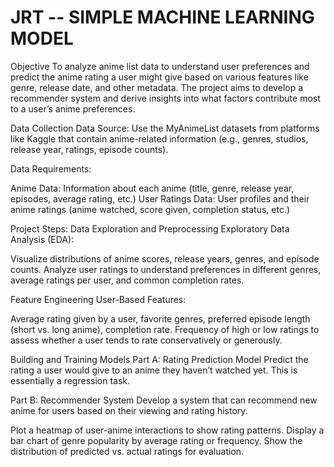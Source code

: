 # JRT -- SIMPLE MACHINE LEARNING MODEL

Objective
To analyze anime list data to understand user preferences and predict the anime rating a user might give based on various features like genre, release date, and other metadata. The project aims to develop a recommender system and derive insights into what factors contribute most to a user’s anime preferences.

Data Collection
Data Source: Use the MyAnimeList datasets from platforms like Kaggle that contain anime-related information (e.g., genres, studios, release year, ratings, episode counts).

Data Requirements:

Anime Data: Information about each anime (title, genre, release year, episodes, average rating, etc.)
User Ratings Data: User profiles and their anime ratings (anime watched, score given, completion status, etc.)

Project Steps:
Data Exploration and Preprocessing
Exploratory Data Analysis (EDA):

Visualize distributions of anime scores, release years, genres, and episode counts.
Analyze user ratings to understand preferences in different genres, average ratings per user, and common completion rates.

Feature Engineering
User-Based Features:

Average rating given by a user, favorite genres, preferred episode length (short vs. long anime), completion rate.
Frequency of high or low ratings to assess whether a user tends to rate conservatively or generously.

Building and Training Models
Part A: Rating Prediction Model
Predict the rating a user would give to an anime they haven’t watched yet. This is essentially a regression task.

Part B: Recommender System
Develop a system that can recommend new anime for users based on their viewing and rating history.

Plot a heatmap of user-anime interactions to show rating patterns.
Display a bar chart of genre popularity by average rating or frequency.
Show the distribution of predicted vs. actual ratings for evaluation.


